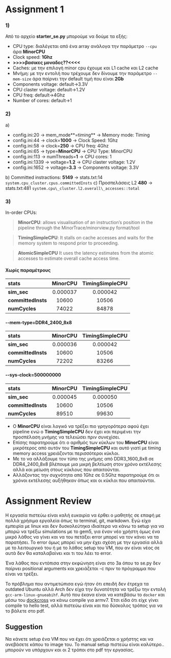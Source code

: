 # Assignment 1

### 1)

Από το αρχείο **starter_se.py** μπορούμε να δούμε τα εξής:

- CPU type: διαλέγεται από ένα array ανάλογα την παράμετρο `--cpu` άρα **MinorCPU**
- Clock speed: **1Ghz**
- **>>>>βασικες μοναδες??<<<<**
- Caches: με την επιλογή minor cpu έχουμε και L1 cache και L2 cache
- Μνήμη: με την εντολή που τρέχουμε δεν δίνουμε την παράμετρο `--mem-size` άρα παίρνει την default τιμή που είναι **2Gb**
- Components voltage: default->3.3V
- CPU claster voltage: default->1.2V
- CPU freq: default->4Ghz
- Number of cores: default->1

### 2)

a)

- config.ini:20 -> mem_mode**=timing** -> Memory mode: Timing
- config.ini:44 -> clock=**1000** -> Clock Speed: 1Ghz
- config.ini:58 -> clock=**250** -> CPU freq: 4Ghz
- config.ini:65 -> type=**MinorCPU** -> CPU Type: MinorCPU
- config.ini:113 -> numThreads=**1** -> CPU cores: 1
- config.ini:1339 -> voltage=**1.2** -> CPU claster voltage: 1.2V
- config.ini:1652 -> voltage=**3.3** -> Components voltage: 3.3V

b) Committed instractions: **5149** -> stats.txt:14 `system.cpu_cluster.cpus.committedInsts`
c) Προσπελάσεις L2 **480** -> stats.txt:481 `system.cpu\_cluster.l2.overall\_accesses::total`

### 3)

In-order CPUs:

> **MinorCPU**:
> allows visualisation of an instruction’s position in the pipeline through the MinorTrace/minorview.py format/tool

> **TimingSimpleCPU**:
> It stalls on cache accesses and waits for the memory system to respond prior to proceeding.

> **AtomicSimpleCPU**
> It uses the latency estimates from the atomic accesses to estimate overall cache access time.

#### Χωρίς παραμέτρους

| **stats**          | **MinorCPU** | **TimingSimpleCPU** |
| :----------------- | :----------: | :-----------------: |
| **sim_sec**        |   0.000037   |      0.000042       |
| **committedInsts** |    10600     |        10506        |
| **numCycles**      |    74022     |        84878        |

#### --mem-type=DDR4_2400_8x8

| **stats**          | **MinorCPU** | **TimingSimpleCPU** |
| :----------------- | :----------: | :-----------------: |
| **sim_sec**        |   0.000036   |      0.000042       |
| **committedInsts** |    10600     |        10506        |
| **numCycles**      |    72202     |        83266        |

#### --sys-clock=500000000

| **stats**          | **MinorCPU** | **TimingSimpleCPU** |
| :----------------- | :----------: | :-----------------: |
| **sim_sec**        |   0.000045   |      0.000050       |
| **committedInsts** |    10600     |        10506        |
| **numCycles**      |    89510     |        99630        |

- Ο **MinorCPU** είναι λογικό να τρέξει πιο γρηγορότερα αφού έχει pipeline ενώ ο **TimingSimpleCPU**
  δεν έχει και περιμένει την προσπέλαση μνήμης να τελειώσει πριν συνεχίσει.
- Επίσης παρατηρούμε ότι ο αριθμός των κύκλων του **MinorCPU** είναι μικρότερος από αυτόν
  του **TimingSimpleCPU** και αυτό γιατί με timing memory access χρειάζονται περισσότεροι κύκλοι.
- Με το να αλλάξουμε τον τύπο της μνήμης από DDR3_1600_8x8 σε DDR4_2400_8x8 βλέπουμε μια μικρή βελτίωση
  στον χρόνο εκτέλεσης αλλά και μείωση στους κύκλους που απαιτούνται.
- Αλλάζοντας την συχνότητα από 1Ghz σε 0.5Ghz παρατηρούμε ότι οι χρόνοι
  εκτέλεσης αυξήθηκαν όπως και οι κύκλοι που απαιτούνται.

# Assignment Review

Η εργασία πιστεύω είναι καλή ευκαιρία να έρθει ο μαθητής σε επαφή με πολλά χρήσιμα εργαλεία
όπως το terminal, git, markdown. Εγώ είχα εμπειρία με linux και δεν δυσκολεύτηκα ιδιαίτερα
να κάνω το setup για να μπορώ να τρέξω simulations με το gem5, για έναν νέο χρήστη όμως
ένα μικρό λάθος να γίνει και να του πετάξει error μπορεί να τον κάνει να τα παρατήσει. Το
error όμως μπορεί να μην έχει σχέση με την εργασία αλλά με το λειτουργικό του ή με το λάθος setup
του VM, που αν είναι νέος σε αυτά δεν θα καταλαβαίνει και τι του λέει το error.

Ένα λάθος που εντόπισα στην εκφώνηση είναι στο 3a όπου το se.py δεν παίρνει positional arguments και
χρειάζεται -c πριν το πρόγραμμα που είναι να τρέξει.

Το πρόβλημα που αντιμετώπισα εγώ ήταν ότι επειδή δεν έτρεχα τα outdated Ubuntu αλλά Arch δεν είχα την
δυνατότητα να τρέξω την εντολή `gcc-arm-linux-gnueabihf`. Αυτό που έκανα είναι να κατεβάσω το `docker`
και μέσω του [dockcross](https://github.com/dockcross/dockcross) να κάνω compile για armv7. Έτσι είδα ότι
είχε γίνει compile το hello test, αλλά πιστεύω είναι και πιο δύσκολος τρόπος για να το βάλετε στο pdf.

## Suggestion

Να κάνετε setup ένα VM που να έχει ότι χρειάζεται ο χρήστης και να ανεβάσετε κάπου το image του.
Το manual setup πιστεύω είναι καλύτερο.. μπορούν να υπάρχουν και οι 2 τρόποι στο pdf την εργασίας.
